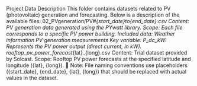 Project Data Description
This folder contains datasets related to PV (photovoltaic) generation and forecasting. Below is a description of the available files:
02_PVgeneration/PV#_{start_date}_to_{end_date}.csv
Content: PV generation data generated using the PYwatt library.
Scope: Each file corresponds to a specific PV power building.
Included data:
Weather information
PV generation measurements
Key variable:
P_dc_kW: Represents the PV power output (direct current, in kW).
rooftop_pv_power_forecast_{lat}_{long}.csv
Content: Trial dataset provided by Solcast.
Scope: Rooftop PV power forecasts at the specified latitude and longitude ({lat}, {long}).
📌 Note: File naming conventions use placeholders ({start_date}, {end_date}, {lat}, {long}) that should be replaced with actual values in the dataset.
